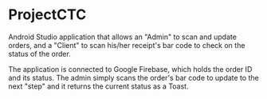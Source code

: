 # ProjectCTC


Android Studio application that allows an "Admin" to scan and update orders, 
and a "Client" to scan his/her receipt's bar code to check on the status of the order.

The application is connected to Google Firebase, which holds the order ID and its status.
The admin simply scans the order's bar code to update to the next "step" and it returns
the current status as a Toast.
